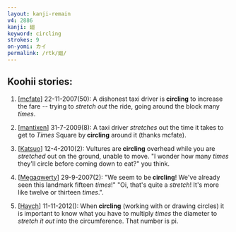 ```yaml
---
layout: kanji-remain
v4: 2886
kanji: 廻
keyword: circling
strokes: 9
on-yomi: カイ
permalink: /rtk/廻/
---
```


## Koohii stories: 

1) [<a href="http://kanji.koohii.com/profile/mcfate">mcfate</a>] 22-11-2007(50): A dishonest taxi driver is<strong> circling</strong> to increase the fare -- trying to <em>stretch out</em> the ride, going around the block many <em>times</em>.

2) [<a href="http://kanji.koohii.com/profile/mantixen">mantixen</a>] 31-7-2009(8): A taxi driver <em>stretches</em> out the time it takes to get to <em>Times</em> Square by<strong> circling</strong> around it (thanks mcfate).

3) [<a href="http://kanji.koohii.com/profile/Katsuo">Katsuo</a>] 12-4-2010(2): Vultures are<strong> circling</strong> overhead while you are <em>stretched</em> out on the ground, unable to move. &quot;I wonder how many <em>times</em> they&#039;ll circle before coming down to eat?&quot; you think.

4) [<a href="http://kanji.koohii.com/profile/Megaqwerty">Megaqwerty</a>] 29-9-2007(2): &quot;We seem to be<strong> circling</strong>! We&#039;ve already seen this landmark fifteen <em>times</em>!&quot; &quot;Oi, that&#039;s quite a <em>stretch</em>! It&#039;s more like twelve or thirteen <em>times</em>.&quot;.

5) [<a href="http://kanji.koohii.com/profile/Haych">Haych</a>] 11-11-2012(): When<strong> circling</strong> (working with or drawing circles) it is important to know what you have to multiply <em>times</em> the diameter to <em>stretch it out</em> into the circumference. That number is pi.

